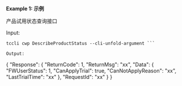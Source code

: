 **Example 1: 示例**

产品试用状态查询接口

Input: 

```
tccli cwp DescribeProductStatus --cli-unfold-argument ```

Output: 
```
{
    "Response": {
        "ReturnCode": 1,
        "ReturnMsg": "xx",
        "Data": {
            "FWUserStatus": 1,
            "CanApplyTrial": true,
            "CanNotApplyReason": "xx",
            "LastTrialTime": "xx"
        },
        "RequestId": "xx"
    }
}
```

